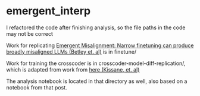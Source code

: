 # emergent_interp

I refactored the code after finishing analysis, so the file paths in the code may not be correct

Work for replicating [Emergent Misalignment: Narrow finetuning can produce broadly misaligned LLMs (Betley et. al)](https://martins1612.github.io/emergent_misalignment_betley.pdf) is in finetune/

Work for training the crosscoder is in crosscoder-model-diff-replication/, which is adapted from work from [here (Kissane, et. al)](https://www.lesswrong.com/posts/srt6JXsRMtmqAJavD/open-source-replication-of-anthropic-s-crosscoder-paper-for)

The analysis notebook is located in that directory as well, also based on a notebook from that post.